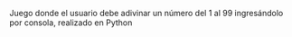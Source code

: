 Juego donde el usuario debe adivinar un número del 1 al 99 ingresándolo por consola, realizado en Python

